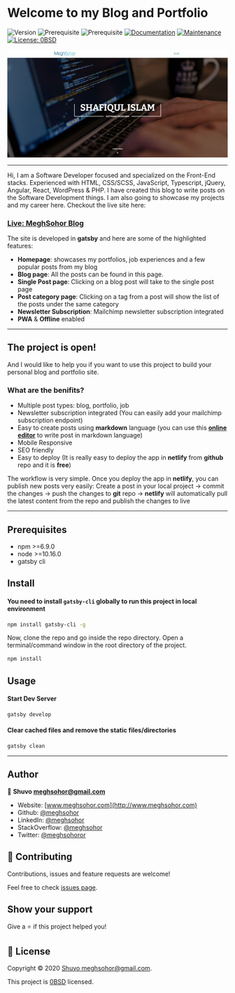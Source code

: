 # Welcome to my Blog and Portfolio
![Version](https://img.shields.io/badge/version-1.0.0-blue.svg?cacheSeconds=2592000)
![Prerequisite](https://img.shields.io/badge/npm-%3E%3D6.9.0-blue.svg)
![Prerequisite](https://img.shields.io/badge/node-%3E%3D10.16.0-blue.svg)
[![Documentation](https://img.shields.io/badge/documentation-yes-brightgreen.svg)](https://github.com/meghsohor/meghsohor-blog#readme)
[![Maintenance](https://img.shields.io/badge/Maintained%3F-yes-green.svg)](https://github.com/meghsohor/meghsohor-blog/graphs/commit-activity)
[![License: 0BSD](https://img.shields.io/github/license/meghsohor/meghsohor-blog)](https://github.com/meghsohor/meghsohor-blog/blob/master/LICENSE)


![MeghSohor](https://raw.githubusercontent.com/meghsohor/meghsohor-blog/master/src/images/homepage.jpg)

***

Hi, I am a Software Developer focused and specialized on the Front-End stacks. Experienced with HTML, CSS/SCSS, JavaScript, Typescript, jQuery, Angular, React, WordPress & PHP. I have created this blog to write posts on the Software Development things. I am also going to showcase my projects and my career here.
Checkout the live site here:
### [Live: MeghSohor Blog](https://meghsohor.netlify.app/)

The site is developed in **gatsby** and here are some of the highlighted features:
- **Homepage**: showcases my portfolios, job experiences and a few popular posts from my blog
- **Blog page**: All the posts can be found in this page.
- **Single Post page**: Clicking on a blog post will take to the single post page
- **Post category page**: Clicking on a tag from a post will show the list of the posts under the same category
- **Newsletter Subscription**:  Mailchimp newsletter subscription integrated
- **PWA** & **Offline** enabled

***

## The project is open!
And I would like to help you if you want to use this project to build your personal blog and portfolio site. 

### What are the benifits?

- Multiple post types: blog, portfolio, job
- Newsletter subscription integrated (You can easily add your mailchimp subscription endpoint)
- Easy to create posts using **markdown** language (you can use this [**online editor**](https://pandao.github.io/editor.md/en.html) to write post in markdown language)
- Mobile Responsive
- SEO friendly
- Easy to deploy (It is really easy to deploy the app in **netlify** from **github** repo and it is **free**)

The workflow is very simple. Once you deploy the app in **netlify**, you can publish new posts very easily:
Create a post in your local project -> commit the changes -> push the changes to **git** repo -> **netlify** will automatically pull the latest content from the repo and publish the changes to live

***

## Prerequisites

- npm >=6.9.0
- node >=10.16.0
- gatsby cli

## Install

#### You need to install `gatsby-cli` globally to run this project in local environment

```sh
npm install gatsby-cli -g
```

Now, clone the repo and go inside the repo directory. Open a terminal/command window in the root directory of the project.

```sh
npm install
```

## Usage

#### Start Dev Server
```sh
gatsby develop
```

#### Clear cached files and remove the static files/directories
```sh
gatsby clean
```

***

## Author

👤 **Shuvo <meghsohor@gmail.com>**

* Website: [www.meghsohor.com](http://www.meghsohor.com)
* Github: [@meghsohor](https://github.com/meghsohor)
* LinkedIn: [@meghsohor](https://linkedin.com/in/meghsohor)
* StackOverflow: [@meghsohor](https://stackoverflow.com/users/7646942/shuvo)
* Twitter: [@meghsohoror](https://twitter.com/meghsohor)

## 🤝 Contributing

Contributions, issues and feature requests are welcome!

Feel free to check [issues page](https://github.com/meghsohor/meghsohor-blog/issues). 

## Show your support

Give a ⭐️ if this project helped you!


## 📝 License

Copyright © 2020 [Shuvo <meghsohor@gmail.com>](https://github.com/meghsohor).

This project is [0BSD](https://github.com/meghsohor/meghsohor-blog/blob/master/LICENSE) licensed.